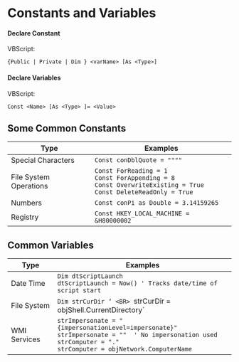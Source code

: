 # Constants and Variables

#### Declare Constant
VBScript:  
```vbscript
{Public | Private | Dim } <varName> [As <Type>]
```

#### Declare Variables
VBScript:  
```vbscript
Const <Name> [As <Type> ]= <Value>
```

## Some Common Constants
| Type | Examples |
| --- | --- |  
| Special Characters | `Const conDblQuote = """"` |
| File System Operations | `Const ForReading = 1` <BR> `Const ForAppending = 8` <BR> `Const OverwriteExisting = True` <BR> `Const DeleteReadOnly = True` |  
| Numbers | `Const conPi as Double = 3.14159265` |
| Registry | `Const HKEY_LOCAL_MACHINE = &H80000002` | 

## Common Variables
| Type | Examples |
| --- | --- |  
| Date Time | `Dim dtScriptLaunch ` <br> `dtScriptLaunch = Now() ' Tracks date/time of script start` | 
| File System | `Dim strCurDir ‘ <BR> `strCurDir = objShell.CurrentDirectory` | 
| WMI Services | `strImpersonate = "{impersonationLevel=impersonate}"` <BR> `strImpersonate = ""  ' No impersonation used` <br> `strComputer = "."` <BR> `strComputer = objNetwork.ComputerName` | 
  
  
